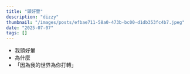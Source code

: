 ```yaml
---
title: "頭好暈"
description: "dizzy"
thumbnail: "/images/posts/efbae711-58a0-473b-bc00-d1db353fc4b7.jpeg"
date: "2025-07-07"
tags: []
---
```

- 我頭好暈
- 為什麼
- 「因為我的世界為你打轉」
